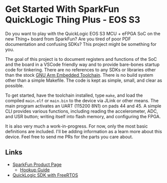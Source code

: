 # Get Started With SparkFun QuickLogic Thing Plus - EOS S3

Do you want to play with the QuickLogic EOS S3 MCU + eFPGA SoC on the new Thing+ board from SparkFun? Are you tired of poor PDF documentation and confusing SDKs? This project might be something for you.

The goal of this project is to document registers and functions of the SoC and the board in a VSCode friendly way and to provide bare-bones startup code for tinkering.
There are no references to any SDKs or libraries other than the stock [GNU Arm Embedded Toolchain](https://developer.arm.com/tools-and-software/open-source-software/developer-tools/gnu-toolchain/gnu-rm/downloads). There is no build system other than a simple Makefile. The code is kept as simple, small, and clear as possible.

To get started, have the toolchain installed, type `make`, and load the compiled `main.elf` or `main.bin` to the device via JLink or other means. The main program activates an UART (115200 8N1) on pads 44 and 45. A simple CLI provides various functions, including reading the accelerometer, ADC, and USR button; writing itself into flash memory, and configuring the FPGA.

It is also very much a work-in-progress. For now, only the most basic definitions are included. I'll be adding information as a learn more about this device. Feel free to send me PRs for the parts you care about.

## Links

* [SparkFun Product Page](https://www.sparkfun.com/products/17273)
  * [Hookup Guide](https://learn.sparkfun.com/tutorials/quicklogic-thing-plus-eos-s3-hookup-guide)
* [QuickLogic SDK with FreeRTOS](https://github.com/QuickLogic-Corp/qorc-sdk)



